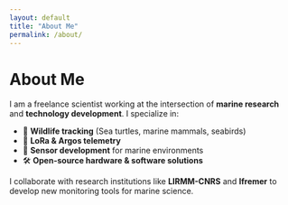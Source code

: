 ```yaml
---
layout: default
title: "About Me"
permalink: /about/
---
```


# About Me  

I am a freelance scientist working at the intersection of **marine research** and **technology development**. I specialize in:  

- 🐢 **Wildlife tracking** (Sea turtles, marine mammals, seabirds)  
- 📡 **LoRa & Argos telemetry**  
- 🔬 **Sensor development** for marine environments  
- 🛠 **Open-source hardware & software solutions**  

I collaborate with research institutions like **LIRMM-CNRS** and **Ifremer** to develop new monitoring tools for marine science.  
